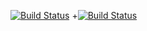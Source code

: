 [![Build Status](https://travis-ci.org/6uliver/szte2016fall.svg?branch=master)](https://travis-ci.org/6uliver/szte2016fall)
+[![Build Status](https://travis-ci.org/zoltanbogar/sztefall.svg?branch=master)](https://travis-ci.org/HegedusAdrian/sztefall)
